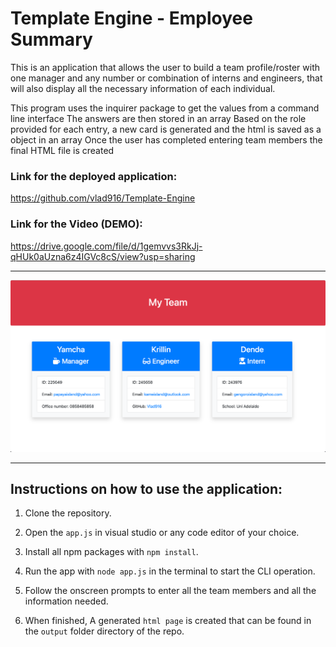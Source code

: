# Template Engine - Employee Summary

This is an application that allows the user to build a team profile/roster with one manager and any number or combination of interns and engineers, that will also display all the necessary information of each individual.

This program uses the inquirer package to get the values from a command line interface The answers are then stored in an array Based on the role provided for each entry, a new card is generated and the html is saved as a object in an array Once the user has completed entering team members the final HTML file is created

### Link for the deployed application: 

https://github.com/vlad916/Template-Engine

### Link for the Video (DEMO):

https://drive.google.com/file/d/1gemvvs3RkJj-qHUk0aUzna6z4IGVc8cS/view?usp=sharing

___
<img src="images/team.png">

___
## Instructions on how to use the application:

1. Clone the repository.

2. Open the `app.js` in visual studio or any code editor of your choice.

3. Install all npm packages with `npm install`.

4. Run the app with `node app.js` in the terminal to start the CLI operation. 

5. Follow the onscreen prompts to enter all the team members and all the information needed. 

6. When finished, A generated `html page` is created that can be found in the `output` folder directory of the repo.




